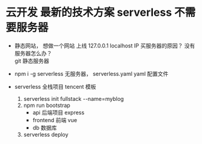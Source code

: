 # 云开发  最新的技术方案  serverless  不需要服务器

- 静态网站，
想做一个网站 上线
    127.0.0.1  localhost
    IP  买服务器的原因？
    没有服务器怎么办？  
    git  静态服务器



- npm i -g serverless
    无服务器，
    serverless.yaml
    yaml  配置文件

- serverless  全栈项目
    tencent  模板
    1. serverless  init fullstack  --name=myblog
    2. npm run bootstrap
        - api  后端项目  express
        - frontend  前端 vue
        - db  数据库 
    3. serverless deploy 